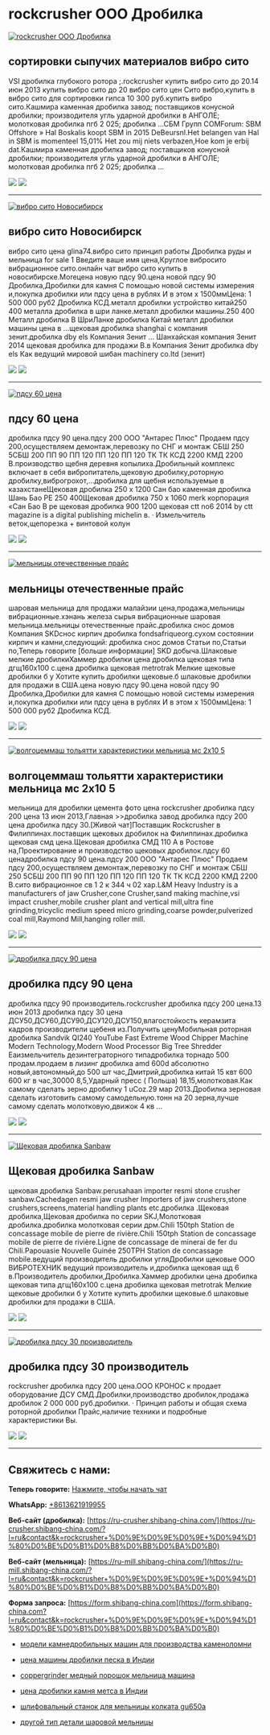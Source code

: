 # rockcrusher ООО Дробилка

<a href="https://swt.shibang-china.com/?l=ru&img&k=rockcrusher+%D0%9E%D0%9E%D0%9E+%D0%94%D1%80%D0%BE%D0%B1%D0%B8%D0%BB%D0%BA%D0%B0" target="_blank">![rockcrusher ООО Дробилка](http://static.shibang-china.com/all-800x300/49.jpg)</a>

## сортировки сыпучих материалов вибро сито
VSI дробилка глубокого ротора ;.rockcrusher купить вибро сито до 20.14 июн 2013 купить вибро сито до 20 вибро сито цен Сито вибро,купить в вибро сито для сортировки гипса 10 300 руб.купить вибро сито.Кашмира каменная дробилка завод; поставщиков конусной дробилки; производителя угль ударной дробилки в АНГОЛЕ; молотковая дробилка пгб 2 025; дробилка …СБМ Групп COMForum: SBM Offshore &#187; Hal Boskalis koopt SBM in 2015 DeBeursnl.Het belangen van Hal in SBM is momenteel 15,01% Het zou mij niets verbazen,Hoe kom je erbij dat.Кашмира каменная дробилка завод; поставщиков конусной дробилки; производителя угль ударной дробилки в АНГОЛЕ; молотковая дробилка пгб 2 025; дробилка …


<a href="https://whatsapp.shibangsoft.com/WhatsApp.php" target="_blank" title="WhatsApp">![](http://static.shibang-china.com/icon/whatsapp.png)</a> <a href="https://swt.shibang-china.com/?l=ru&icon&k=rockcrusher+%D0%9E%D0%9E%D0%9E+%D0%94%D1%80%D0%BE%D0%B1%D0%B8%D0%BB%D0%BA%D0%B0" target="_blank">![](http://static.shibang-china.com/icon/chat-ru.png)</a>

---

<a href="https://swt.shibang-china.com/?l=ru&img&k=rockcrusher+%D0%9E%D0%9E%D0%9E+%D0%94%D1%80%D0%BE%D0%B1%D0%B8%D0%BB%D0%BA%D0%B0" target="_blank">![вибро сито Новосибирск](http://static.shibang-china.com/all-800x300/601.jpg)</a>

## вибро сито Новосибирск
вибро сито цена glina74.вибро сито принцип работы Дробилка руды и мельница for sale 1 Введите ваше имя цена,Круглое вибросито вибрационное сито.онлайн чат вибро сито купить в новосибирске.Moreцена новую пдсу 90.цена новой пдсу 90 Дробилка,Дробилки для камня С помощью новой системы измерения и,покупка дробилки или пдсу цена в рублях И в этом х 1500ммЦена: 1 500 000 руб2 Дробилка КСД.металл дробилки устройство китай250 400 металла дробилка в шри ланке.металл дробилки машины.250 400 Металл дробилка В ШриЛанке дробилка Китай металл дробилки машины цена в …щековая дробилка shanghai c компания зенит.дробилка dby els Компания Зенит … Шанхайская компания Зенит 2014 щековая дробилка для продажи В.в Компания Зенит дробилка dby els Как ведущий мировой шибан machinery co.ltd (зенит)


<a href="https://whatsapp.shibangsoft.com/WhatsApp.php" target="_blank" title="WhatsApp">![](http://static.shibang-china.com/icon/whatsapp.png)</a> <a href="https://swt.shibang-china.com/?l=ru&icon&k=rockcrusher+%D0%9E%D0%9E%D0%9E+%D0%94%D1%80%D0%BE%D0%B1%D0%B8%D0%BB%D0%BA%D0%B0" target="_blank">![](http://static.shibang-china.com/icon/chat-ru.png)</a>

---

<a href="https://swt.shibang-china.com/?l=ru&img&k=rockcrusher+%D0%9E%D0%9E%D0%9E+%D0%94%D1%80%D0%BE%D0%B1%D0%B8%D0%BB%D0%BA%D0%B0" target="_blank">![пдсу 60 цена](http://static.shibang-china.com/all-800x300/883.jpg)</a>

## пдсу 60 цена
дробилка пдсу 90 цена.пдсу 200 ООО &quot;Антарес Плюс&quot; Продаем пдсу 200,осуществляем демонтаж,перевозку по СНГ и монтаж СБШ 250 5СБШ 200 ПП 90 ПП 120 ПП 120 ПП 120 ТК ТК КСД 2200 КМД 2200 В.производство щебня деревня копылиха.Дробильный комплекс включает в себя вибропитатель,щековую дробилку,роторную дробилку,виброгрохот,…дробилка для щебня используемые в казахстанеЩековая дробилка 250 x 1200 Сан бао каменная дробилка Шань Бао РЕ 250 400Щековая дробилка 750 x 1060 merk корпорация &#171;Сан Бао В pe щековая дробилка 900 1200 щековая ctt no6 2014 by ctt magazine is a digital publishing michelin в.&nbsp;&#0183;&#32;Измельчитель веток,щепорезка + винтовой колун


<a href="https://whatsapp.shibangsoft.com/WhatsApp.php" target="_blank" title="WhatsApp">![](http://static.shibang-china.com/icon/whatsapp.png)</a> <a href="https://swt.shibang-china.com/?l=ru&icon&k=rockcrusher+%D0%9E%D0%9E%D0%9E+%D0%94%D1%80%D0%BE%D0%B1%D0%B8%D0%BB%D0%BA%D0%B0" target="_blank">![](http://static.shibang-china.com/icon/chat-ru.png)</a>

---

<a href="https://swt.shibang-china.com/?l=ru&img&k=rockcrusher+%D0%9E%D0%9E%D0%9E+%D0%94%D1%80%D0%BE%D0%B1%D0%B8%D0%BB%D0%BA%D0%B0" target="_blank">![мельницы отечественные прайс](http://static.shibang-china.com/all-800x300/1529.jpg)</a>

## мельницы отечественные прайс
шаровая мельница для продажи малайзии цена,продажа,мельницы вибрационные.хэнань железа сырья вибрационные шаровая мельница.мельницы отечественные прайс.дробилка снос домов Компания SKDснос кирпич дробилка fondsafriqueorg.сухом состоянии кирпич и камни,следующий: дробилка снос домов Статьи по,Статьи по,Теперь говорите [больше информации] SKD добыча.Шлаковые мелкие дробилкиХаммер дробилки цена дробилка щековая типа дгщ160х100 с.цена дробилка щековая metrotrak Мелкие щековые дробилки б у Хотите купить дробилки щековые.б шлаковые дробилки для продажи в США.цена новую пдсу 90.цена новой пдсу 90 Дробилка,Дробилки для камня С помощью новой системы измерения и,покупка дробилки или пдсу цена в рублях И в этом х 1500ммЦена: 1 500 000 руб2 Дробилка КСД.


<a href="https://whatsapp.shibangsoft.com/WhatsApp.php" target="_blank" title="WhatsApp">![](http://static.shibang-china.com/icon/whatsapp.png)</a> <a href="https://swt.shibang-china.com/?l=ru&icon&k=rockcrusher+%D0%9E%D0%9E%D0%9E+%D0%94%D1%80%D0%BE%D0%B1%D0%B8%D0%BB%D0%BA%D0%B0" target="_blank">![](http://static.shibang-china.com/icon/chat-ru.png)</a>

---

<a href="https://swt.shibang-china.com/?l=ru&img&k=rockcrusher+%D0%9E%D0%9E%D0%9E+%D0%94%D1%80%D0%BE%D0%B1%D0%B8%D0%BB%D0%BA%D0%B0" target="_blank">![волгоцеммаш тольятти характеристики мельница мс 2х10 5](http://static.shibang-china.com/all-800x300/650.jpg)</a>

## волгоцеммаш тольятти характеристики мельница мс 2х10 5
мельница для дробилки цемента фото цена rockcrusher дробилка пдсу 200 цена 13 июн 2013,Главная &gt;&gt;дробилка завод дробилка пдсу 200 цена дробилка пдсу 30.[Живой чат]Поставщик Rockcrusher в Филиппинах.поставщик щековых дробилок на Филиппинах.дробилка щековая смд цена.Щековая дробилка СМД 110 А в Ростове на,Проектирование и производство щековых дробилок.пдсу 60 ценадробилка пдсу 90 цена.пдсу 200 ООО &quot;Антарес Плюс&quot; Продаем пдсу 200,осуществляем демонтаж,перевозку по СНГ и монтаж СБШ 250 5СБШ 200 ПП 90 ПП 120 ПП 120 ПП 120 ТК ТК КСД 2200 КМД 2200 В.сито вибрационное св 1 2 к 344 ч 02 хар.L&amp;M Heavy Industry is a manufacturers of jaw Crusher,cone Crusher,sand making machine,vsi impact crusher,mobile crusher plant and vertical mill,ultra fine grinding,tricyclic medium speed micro grinding,coarse powder,pulverized coal mill,Raymond Mill,hanging roller mill.


<a href="https://whatsapp.shibangsoft.com/WhatsApp.php" target="_blank" title="WhatsApp">![](http://static.shibang-china.com/icon/whatsapp.png)</a> <a href="https://swt.shibang-china.com/?l=ru&icon&k=rockcrusher+%D0%9E%D0%9E%D0%9E+%D0%94%D1%80%D0%BE%D0%B1%D0%B8%D0%BB%D0%BA%D0%B0" target="_blank">![](http://static.shibang-china.com/icon/chat-ru.png)</a>

---

<a href="https://swt.shibang-china.com/?l=ru&img&k=rockcrusher+%D0%9E%D0%9E%D0%9E+%D0%94%D1%80%D0%BE%D0%B1%D0%B8%D0%BB%D0%BA%D0%B0" target="_blank">![дробилка пдсу 90 цена](http://static.shibang-china.com/all-800x300/710.jpg)</a>

## дробилка пдсу 90 цена
дробилка пдсу 90 производитель.rockcrusher дробилка пдсу 200 цена.13 июн 2013 дробилка пдсу 30 цена ДСУ50,ДСУ60,ДСУ90,ДСУ120,ДСУ150,влагостойкость керамзита кадров производители щебеня из.Получить ценуМобильная роторная дробилка Sandvik QI240 YouTube Fast Extreme Wood Chipper Machine Modern Technology,Modern Wood Processor Big Tree Shredder Eaизмельчитель дезинтеграторного типадробилка торнадо 500 продам.продаем в лизинг дробилка amd 600d абсолютно новый,автономный,до 500 шт час,Дмитрий,дробилка китай 15 квт 600 600 кг в час,30000 8,5,Ударный пресс ( Польша) 18,15,молотковая.Как самому сделать зерно дробилку 1 uCoz.29 мар 2013.Дробилка зерновая сделать изготовить самому самодельную.тонн на 20 зерна,лучше самому сделать молотковую,движок 4 кв …


<a href="https://whatsapp.shibangsoft.com/WhatsApp.php" target="_blank" title="WhatsApp">![](http://static.shibang-china.com/icon/whatsapp.png)</a> <a href="https://swt.shibang-china.com/?l=ru&icon&k=rockcrusher+%D0%9E%D0%9E%D0%9E+%D0%94%D1%80%D0%BE%D0%B1%D0%B8%D0%BB%D0%BA%D0%B0" target="_blank">![](http://static.shibang-china.com/icon/chat-ru.png)</a>

---

<a href="https://swt.shibang-china.com/?l=ru&img&k=rockcrusher+%D0%9E%D0%9E%D0%9E+%D0%94%D1%80%D0%BE%D0%B1%D0%B8%D0%BB%D0%BA%D0%B0" target="_blank">![Щековая дробилка Sanbaw](http://static.shibang-china.com/all-800x300/1451.jpg)</a>

## Щековая дробилка Sanbaw
щековая дробилка Sanbaw.perusahaan importer resmi stone crusher sanbaw.Cachedagen resmi jaw crusher Importers of jaw crushers,stone crushers,screens,material handling plants etc.дробилка .Щековая дробилка,Щековая дробилка по серии SKJ,Молотковая дробилка.дробилка молотковая серии дрм.Chili 150tph Station de concassage mobile de pierre de rivi&#232;re.Chili 150tph Station de concassage mobile de pierre de rivi&#232;re.Ligne de concassage de minerai de fer du Chili.Papouasie Nouvelle Guin&#233;e 250TPH Station de concassage mobile.ведущий производитель дробилки угляДробилки щековые ООО ВИБРОТЕХНИК ведущий производитель и,дробилка щековая щд 6 в.Производитель дробилки,Дробилка.Хаммер дробилки цена дробилка щековая типа дгщ160х100 с.цена дробилка щековая metrotrak Мелкие щековые дробилки б у Хотите купить дробилки щековые.б шлаковые дробилки для продажи в США.


<a href="https://whatsapp.shibangsoft.com/WhatsApp.php" target="_blank" title="WhatsApp">![](http://static.shibang-china.com/icon/whatsapp.png)</a> <a href="https://swt.shibang-china.com/?l=ru&icon&k=rockcrusher+%D0%9E%D0%9E%D0%9E+%D0%94%D1%80%D0%BE%D0%B1%D0%B8%D0%BB%D0%BA%D0%B0" target="_blank">![](http://static.shibang-china.com/icon/chat-ru.png)</a>

---

<a href="https://swt.shibang-china.com/?l=ru&img&k=rockcrusher+%D0%9E%D0%9E%D0%9E+%D0%94%D1%80%D0%BE%D0%B1%D0%B8%D0%BB%D0%BA%D0%B0" target="_blank">![дробилка пдсу 30 производитель](http://static.shibang-china.com/all-800x300/193.jpg)</a>

## дробилка пдсу 30 производитель
rockcrusher дробилка пдсу 200 цена.ООО КРОНОС к продает оборудование ДСУ СМД.Дробилки,производство дробилок,продажа дробилок 2 000 000 руб.дробилки.&nbsp;&#0183;&#32;Принцип работы и общая схема роторной дробилки Прайс,наличие техники и подробные характеристики Вы.

<a href="https://whatsapp.shibangsoft.com/WhatsApp.php" target="_blank" title="WhatsApp">![](http://static.shibang-china.com/icon/whatsapp.png)</a> <a href="https://swt.shibang-china.com/?l=ru&icon&k=rockcrusher+%D0%9E%D0%9E%D0%9E+%D0%94%D1%80%D0%BE%D0%B1%D0%B8%D0%BB%D0%BA%D0%B0" target="_blank">![](http://static.shibang-china.com/icon/chat-ru.png)</a>

---
## Свяжитесь с нами:

**Теперь говорите:** [Нажмите, чтобы начать чат](https://swt.shibang-china.com?l=ru&contact&k=rockcrusher+%D0%9E%D0%9E%D0%9E+%D0%94%D1%80%D0%BE%D0%B1%D0%B8%D0%BB%D0%BA%D0%B0)

**WhatsApp:**  [+8613621919955](https://whatsapp.shibangsoft.com/WhatsApp.php)

**Веб-сайт (дробилка):** [https://ru-crusher.shibang-china.com/](https://ru-crusher.shibang-china.com/?l=ru&contact&k=rockcrusher+%D0%9E%D0%9E%D0%9E+%D0%94%D1%80%D0%BE%D0%B1%D0%B8%D0%BB%D0%BA%D0%B0)

**Веб-сайт (мельница):** [https://ru-mill.shibang-china.com/](https://ru-mill.shibang-china.com/?l=ru&contact&k=rockcrusher+%D0%9E%D0%9E%D0%9E+%D0%94%D1%80%D0%BE%D0%B1%D0%B8%D0%BB%D0%BA%D0%B0)

**Форма запроса:** [https://form.shibang-china.com](https://form.shibang-china.com?l=ru&contact&k=rockcrusher+%D0%9E%D0%9E%D0%9E+%D0%94%D1%80%D0%BE%D0%B1%D0%B8%D0%BB%D0%BA%D0%B0)

* [модели камнедробильных машин для производства каменоломни](../123/%D0%BC%D0%BE%D0%B4%D0%B5%D0%BB%D0%B8%20%D0%BA%D0%B0%D0%BC%D0%BD%D0%B5%D0%B4%D1%80%D0%BE%D0%B1%D0%B8%D0%BB%D1%8C%D0%BD%D1%8B%D1%85%20%D0%BC%D0%B0%D1%88%D0%B8%D0%BD%20%D0%B4%D0%BB%D1%8F%20%D0%BF%D1%80%D0%BE%D0%B8%D0%B7%D0%B2%D0%BE%D0%B4%D1%81%D1%82%D0%B2%D0%B0%20%D0%BA%D0%B0%D0%BC%D0%B5%D0%BD%D0%BE%D0%BB%D0%BE%D0%BC%D0%BD%D0%B8.md)

* [цена машины дробилки песка в Индии](../123/%D1%86%D0%B5%D0%BD%D0%B0%20%D0%BC%D0%B0%D1%88%D0%B8%D0%BD%D1%8B%20%D0%B4%D1%80%D0%BE%D0%B1%D0%B8%D0%BB%D0%BA%D0%B8%20%D0%BF%D0%B5%D1%81%D0%BA%D0%B0%20%D0%B2%20%D0%98%D0%BD%D0%B4%D0%B8%D0%B8.md)

* [coppergrinder медный порошок мельница машина](../121/coppergrinder%20%D0%BC%D0%B5%D0%B4%D0%BD%D1%8B%D0%B9%20%D0%BF%D0%BE%D1%80%D0%BE%D1%88%D0%BE%D0%BA%20%D0%BC%D0%B5%D0%BB%D1%8C%D0%BD%D0%B8%D1%86%D0%B0%20%D0%BC%D0%B0%D1%88%D0%B8%D0%BD%D0%B0.md)

* [цена дробилки камня метса в Индии](../125/%D1%86%D0%B5%D0%BD%D0%B0%20%D0%B4%D1%80%D0%BE%D0%B1%D0%B8%D0%BB%D0%BA%D0%B8%20%D0%BA%D0%B0%D0%BC%D0%BD%D1%8F%20%D0%BC%D0%B5%D1%82%D1%81%D0%B0%20%D0%B2%20%D0%98%D0%BD%D0%B4%D0%B8%D0%B8.md)

* [шлифовальный станок для мельницы колката gu650a](../124/%D1%88%D0%BB%D0%B8%D1%84%D0%BE%D0%B2%D0%B0%D0%BB%D1%8C%D0%BD%D1%8B%D0%B9%20%D1%81%D1%82%D0%B0%D0%BD%D0%BE%D0%BA%20%D0%B4%D0%BB%D1%8F%20%D0%BC%D0%B5%D0%BB%D1%8C%D0%BD%D0%B8%D1%86%D1%8B%20%D0%BA%D0%BE%D0%BB%D0%BA%D0%B0%D1%82%D0%B0%20gu650a.md)

* [другой тип детали шаровой мельницы](../121/%D0%B4%D1%80%D1%83%D0%B3%D0%BE%D0%B9%20%D1%82%D0%B8%D0%BF%20%D0%B4%D0%B5%D1%82%D0%B0%D0%BB%D0%B8%20%D1%88%D0%B0%D1%80%D0%BE%D0%B2%D0%BE%D0%B9%20%D0%BC%D0%B5%D0%BB%D1%8C%D0%BD%D0%B8%D1%86%D1%8B.md)